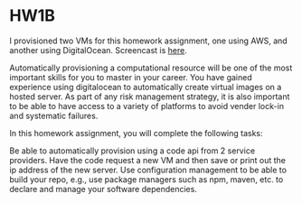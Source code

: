 HW1B
===============

I provisioned two VMs for this homework assignment, one using AWS, and another using DigitalOcean. Screencast is <a href="https://youtu.be/MXzOsKHs_Vw">here</a>.

Automatically provisioning a computational resource will be one of the most important skills for you to master in your career. You have gained experience using digitalocean to automatically create virtual images on a hosted server. As part of any risk management strategy, it is also important to be able to have access to a variety of platforms to avoid vender lock-in and systematic failures.

In this homework assignment, you will complete the following tasks:

Be able to automatically provision using a code api from 2 service providers. Have the code request a new VM and then save or print out the ip address of the new server.
Use configuration management to be able to build your repo, e.g., use package managers such as npm, maven, etc. to declare and manage your software dependencies.
